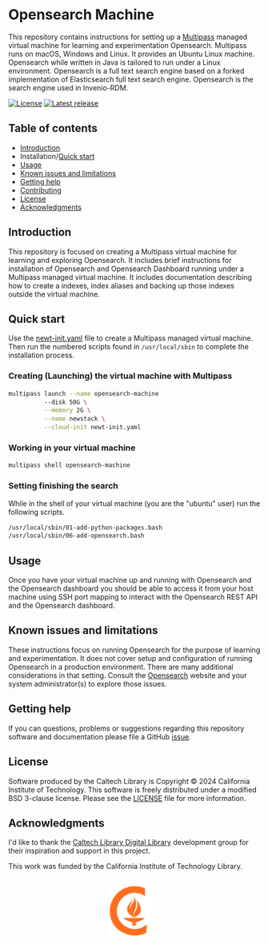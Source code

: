 # Opensearch Machine

This repository contains instructions for setting up a [Multipass](https://multipass.run) managed virtual machine for learning and experimentation Opensearch. Multipass runs on macOS, Windows and Linux. It provides an Ubuntu Linux machine. Opensearch while written in Java is tailored to run under a Linux environment. Opensearch is a full text search engine based on a forked implementation of Elasticsearch full text search engine. Opensearch is the search engine used in Invenio-RDM.

[![License](https://img.shields.io/badge/License-BSD--like-lightgrey)](https://github.com/caltechlibrary/opensearch-machine/blob/main/LICENSE)
[![Latest release](https://img.shields.io/github/v/release/caltechlibrary/opensearch-machine.svg?color=b44e88)](https://github.com/caltechlibrary/opensearch-machine/releases)
<!-- [![DOI](https://img.shields.io/badge/dynamic/json.svg?label=DOI&style=flat-square&colorA=gray&colorB=navy&query=$.pids.doi.identifier&uri=https://data.caltech.edu/api/records/1n20b-6y141/versions/latest)](https://data.caltech.edu/records/1n20b-6y141/latest) -->


## Table of contents

* [Introduction](#introduction)
* Installation/[Quick start](#quick-start)
* [Usage](#usage)
* [Known issues and limitations](#known-issues-and-limitations)
* [Getting help](#getting-help)
* [Contributing](#contributing)
* [License](#license)
* [Acknowledgments](#acknowledgments)


## Introduction

This repository is focused on creating a Multipass virtual machine for learning and exploring Opensearch. It includes brief instructions for installation of Opensearch and Opensearch Dashboard running under a Multipass managed virtual machine. It includes documentation describing how to create a indexes, index aliases and backing up those indexes outside the virtual machine.

## Quick start

Use the [newt-init.yaml](newt-init.yaml) file to create a Multipass managed virtual machine. Then run the numbered scripts found in `/usr/local/sbin` to complete the installation process.

### Creating (Launching) the virtual machine with Multipass

```sh
multipass launch --name opensearch-machine
          --disk 50G \
          --memory 2G \
          --name newstack \
          --cloud-init newt-init.yaml
```

### Working in your virtual machine

```sh
multipass shell opensearch-machine
```

### Setting finishing the search

While in the shell of your virtual machine (you are the "ubuntu" user) run the following scripts.

```sh
/usr/local/sbin/01-add-python-packages.bash
/usr/local/sbin/06-add-opensearch.bash
```

## Usage

Once you have your virtual machine up and running with Opensearch and the Opensearch dashboard you should be able to access it from your host machine using SSH port mapping to interact with the Opensearch REST API and the Opensearch dashboard.

## Known issues and limitations

These instructions focus on running Opensearch for the purpose of learning and experimentation. It does not cover setup and configuration of running Opensearch in a production environment. There are many additional considerations in that setting. Consult the [Opensearch](https://opensearch.org) website and your system administrator(s) to explore those issues.

## Getting help

If you can questions, problems or suggestions regarding this repository software and documentation please file a GitHub [issue](https://github.com/caltechlibrary/opensearch-machine/issues).

## License

Software produced by the Caltech Library is Copyright © 2024 California Institute of Technology. This software is freely distributed under a modified BSD 3-clause license. Please see the [LICENSE](LICENSE) file for more information.


## Acknowledgments

I'd like to thank the [Caltech Library Digital Library](https://caltechlibary.github.io) development group for their inspiration and support in this project.

This work was funded by the California Institute of Technology Library.

<div align="center">
  <br>
  <a href="https://www.caltech.edu">
    <img width="100" height="100" alt="Caltech logo" src="https://raw.githubusercontent.com/caltechlibrary/template/main/.graphics/caltech-round.png">
  </a>
</div>
